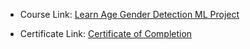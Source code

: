 - Course Link: [Learn Age Gender Detection ML Project](https://www.udemy.com/course/complete-age-gender-detection-using-dnn-opencv-project/)

- Certificate Link: [Certificate of Completion](Mastery%20Age%20&%20Gender%20Detection%20Using%20DNN%20&%20OPENCV%20Project.pdf)